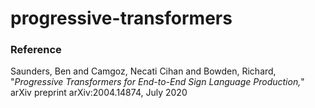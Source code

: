 # progressive-transformers


### Reference
Saunders, Ben and Camgoz, Necati Cihan and Bowden, Richard, "_Progressive Transformers for End-to-End Sign Language Production,_" arXiv preprint arXiv:2004.14874, July 2020
